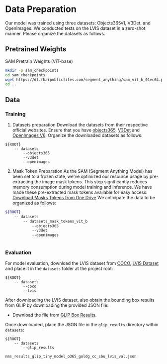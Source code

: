 # Data Preparation
Our model was trained using three datasets: Objects365v1, V3Det, and OpenImages. We conducted tests on the LVIS dataset in a zero-shot manner. Please organize the datasets as follows.
## Pretrained Weights
SAM Pretrain Weights (ViT-base)
```bash
mkdir -p sam_checkpoints
cd sam_checkpoints
wget https://dl.fbaipublicfiles.com/segment_anything/sam_vit_b_01ec64.pth
cd ..
```
## Data
### Training
1. Datasets preparation
    Download the datasets from their respective official websites. Ensure that you have [objects365](https://www.objects365.org/overview.html), [V3Det](https://v3det.openxlab.org.cn/) and [OpenImages V6](https://storage.googleapis.com/openimages/web/download_v6.html). Organize the downloaded datasets as follows:
```
${ROOT}
    -- datasets
        --objects365
        --v3det
        --openimages
```

2. Mask Token Preparation
As the SAM (Segment Anything Model) has been set to a frozen state, we've optimized our resource usage by pre-extracting the image mask tokens. This step significantly reduces memory consumption during model training and inference. We have made these pre-extracted mask tokens available for easy access:
[Download Masks Tokens from One Drive](https://1drv.ms/f/s!AgWqwlwga-5Ka9-HT1L83INBHsU?e=wTbJz5)
We anticipate the data to be organized as follows:

``` bash
${ROOT}
    -- datasets
        -- datasets_mask_tokens_vit_b
            --objects365
            --v3det
            --openimages
            
```
### Evaluation
For model evaluation, download the LVIS dataset from [COCO](https://cocodataset.org/#home), [LVIS Dataset](https://www.lvisdataset.org/) and place it in the `datasets` folder at the project root:
```
${ROOT}
    -- datasets
        --coco
        --lvis
```
After downloading the LVIS dataset, also obtain the bounding box results from GLIP by downloading the provided JSON file:

- Download the file from [GLIP Box Results]( https://1drv.ms/u/s!AgWqwlwga-5KdWacuP6dTKajYRg?e=PIBdYd).

Once downloaded, place the JSON file in the `glip_results` directory within `datasets`:
```
${ROOT}
    -- datasets
        --glip_results
            nms_results_glip_tiny_model_o365_goldg_cc_sbu_lvis_val.json
```
